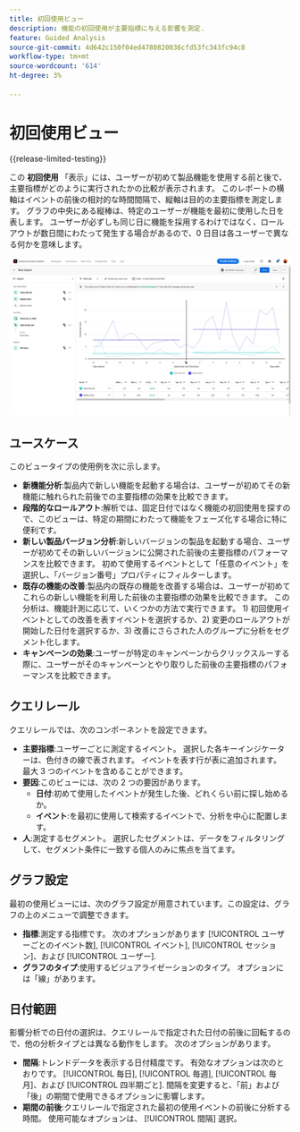 ```yaml
---
title: 初回使用ビュー
description: 機能の初回使用が主要指標に与える影響を測定.
feature: Guided Analysis
source-git-commit: 4d642c150f04ed4780820036cfd53fc343fc94c8
workflow-type: tm+mt
source-wordcount: '614'
ht-degree: 3%

---
```


# 初回使用ビュー

{{release-limited-testing}}

この **初回使用** 「表示」には、ユーザーが初めて製品機能を使用する前と後で、主要指標がどのように実行されたかの比較が表示されます。 このレポートの横軸はイベントの前後の相対的な時間間隔で、縦軸は目的の主要指標を測定します。 グラフの中央にある縦棒は、特定のユーザーが機能を最初に使用した日を表します。 ユーザーが必ずしも同じ日に機能を採用するわけではなく、ロールアウトが数日間にわたって発生する場合があるので、0 日目は各ユーザーで異なる何かを意味します。

![リリース](../assets/first-use.png)

## ユースケース

このビュータイプの使用例を次に示します。

* **新機能分析**:製品内で新しい機能を起動する場合は、ユーザーが初めてその新機能に触れられた前後での主要指標の効果を比較できます。
* **段階的なロールアウト**:解析では、固定日付ではなく機能の初回使用を探すので、このビューは、特定の期間にわたって機能をフェーズ化する場合に特に便利です。
* **新しい製品バージョン分析**:新しいバージョンの製品を起動する場合、ユーザーが初めてその新しいバージョンに公開された前後の主要指標のパフォーマンスを比較できます。 初めて使用するイベントとして「任意のイベント」を選択し、「バージョン番号」プロパティにフィルターします。
* **既存の機能の改善**:製品内の既存の機能を改善する場合は、ユーザーが初めてこれらの新しい機能を利用した前後の主要指標の効果を比較できます。 この分析は、機能計測に応じて、いくつかの方法で実行できます。 1) 初回使用イベントとしての改善を表すイベントを選択するか、2) 変更のロールアウトが開始した日付を選択するか、3) 改善にさらされた人のグループに分析をセグメント化します。
* **キャンペーンの効果**:ユーザーが特定のキャンペーンからクリックスルーする際に、ユーザーがそのキャンペーンとやり取りした前後の主要指標のパフォーマンスを比較できます。

## クエリレール

クエリレールでは、次のコンポーネントを設定できます。

* **主要指標**:ユーザーごとに測定するイベント。 選択した各キーインジケーターは、色付きの線で表されます。 イベントを表す行が表に追加されます。 最大 3 つのイベントを含めることができます。
* **要因**:このビューには、次の 2 つの要因があります。
   * **日付**:初めて使用したイベントが発生した後、どれくらい前に探し始めるか。
   * **イベント**:を最初に使用して検索するイベントで、分析を中心に配置します。
* **人**:測定するセグメント。 選択したセグメントは、データをフィルタリングして、セグメント条件に一致する個人のみに焦点を当てます。

## グラフ設定

最初の使用ビューには、次のグラフ設定が用意されています。この設定は、グラフの上のメニューで調整できます。

* **指標**:測定する指標です。 次のオプションがあります [!UICONTROL ユーザーごとのイベント数], [!UICONTROL イベント], [!UICONTROL セッション]、および [!UICONTROL ユーザー].
* **グラフのタイプ**:使用するビジュアライゼーションのタイプ。 オプションには「線」があります。

## 日付範囲

影響分析での日付の選択は、クエリレールで指定された日付の前後に回転するので、他の分析タイプとは異なる動作をします。 次のオプションがあります。

* **間隔**:トレンドデータを表示する日付精度です。 有効なオプションは次のとおりです。 [!UICONTROL 毎日], [!UICONTROL 毎週], [!UICONTROL 毎月]、および [!UICONTROL 四半期ごと]. 間隔を変更すると、「前」および「後」の期間で使用できるオプションに影響します。
* **期間の前後**:クエリレールで指定された最初の使用イベントの前後に分析する時間。 使用可能なオプションは、 [!UICONTROL 間隔] 選択。
